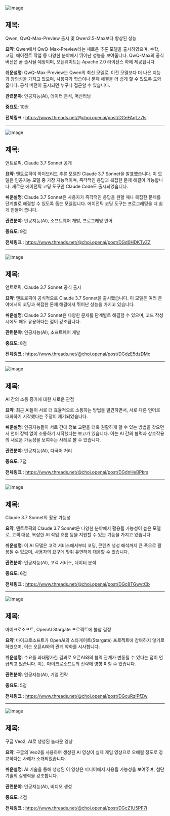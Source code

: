 ![Image](https://scontent-iad3-1.cdninstagram.com/v/t51.71878-15/481393213_9578334452205775_1085209588367114969_n.jpg?stp=dst-jpg_e35_tt6&_nc_cat=108&ccb=1-7&_nc_sid=18de74&_nc_ohc=LjqV6jpjA0cQ7kNvgFsLo2X&_nc_oc=AdgEgPq9mfpPeszTucUxIJdR1u7U8W54mRxiAkU16b7dR66isUuq8WyaKq9--BoektE&_nc_zt=23&_nc_ht=scontent-iad3-1.cdninstagram.com&edm=ACx9VUEEAAAA&_nc_gid=A1GxSwSlYF6CdKkYNZ_k1Tc&oh=00_AYBro0oQBd2dZ2TGcTjXBYzdQtzP_HbM2rMnQkFErTSUow&oe=67C2BF74)

## 제목:
Qwen, QwQ-Max-Preview 출시 및 Qwen2.5-Max보다 향상된 성능

**요약**: Qwen에서 QwQ-Max-Preview라는 새로운 추론 모델을 출시하였으며, 수학, 코딩, 에이전트 작업 등 다양한 분야에서 뛰어난 성능을 보여줍니다. QwQ-Max의 공식 버전은 곧 출시될 예정이며, 오픈웨이트는 Apache 2.0 라이선스 하에 제공됩니다.

**쉬운설명**: QwQ-Max-Preview는 Qwen의 최신 모델로, 이전 모델보다 더 나은 지능과 창의성을 가지고 있으며, 사용자가 학습이나 문제 해결을 더 쉽게 할 수 있도록 도와줍니다. 공식 버전이 출시되면 누구나 접근할 수 있습니다.

**관련분야**: 인공지능(AI), 데이터 분석, 머신러닝

**중요도**: 10점

**전체링크** :  https://www.threads.net/@choi.openai/post/DGeFAqLz7ls

---

![Image](https://scontent-iad3-2.cdninstagram.com/v/t51.71878-15/481791471_635502032546200_7272539725335897526_n.jpg?stp=dst-jpg_e35_tt6&_nc_cat=100&ccb=1-7&_nc_sid=18de74&_nc_ohc=JEoN0YpwcvQQ7kNvgF6K9cm&_nc_oc=AdihhQ9_UWtf46__feGfjhE4UvUzZkAXYStAl1zh5zN3lbCw6uv1EpD9p4OVT-nylKE&_nc_zt=23&_nc_ht=scontent-iad3-2.cdninstagram.com&edm=ACx9VUEEAAAA&_nc_gid=A1GxSwSlYF6CdKkYNZ_k1Tc&oh=00_AYCvnhttoXVdzBwwoYK9p_vC1T6tZy_BpCCXDdw_n4-2tA&oe=67C2B5C2)

## 제목:
앤트로픽, Claude 3.7 Sonnet 공개

**요약**: 앤트로픽이 하이브리드 추론 모델인 Claude 3.7 Sonnet을 발표했습니다. 이 모델은 인공지능 모델 중 가장 지능적이며, 즉각적인 응답과 복잡한 문제 해결이 가능합니다. 새로운 에이전틱 코딩 도구인 Claude Code도 출시되었습니다.

**쉬운설명**: Claude 3.7 Sonnet은 사용자가 즉각적인 응답을 원할 때나 복잡한 문제를 단계별로 해결할 수 있도록 돕는 모델입니다. 에이전틱 코딩 도구는 프로그래밍을 더 쉽게 만들어 줍니다.

**관련분야**: 인공지능(AI), 소프트웨어 개발, 프로그래밍 언어

**중요도**: 9점

**전체링크** :  https://www.threads.net/@choi.openai/post/DGd0HDKTyZZ

---

![Image](https://scontent-iad3-1.cdninstagram.com/v/t51.75761-15/481191146_17898735324112832_4900007548934196150_n.jpg?stp=dst-jpg_e35_tt6&_nc_cat=102&ccb=1-7&_nc_sid=18de74&_nc_ohc=TzrbYd9lZzoQ7kNvgHtS7cb&_nc_oc=AdiWktdfMXNG9rW3LoI9btXpZezR-_vcj9Q_f06hXYKtn9BmLQbh7TSg8xCrcJmKrEg&_nc_zt=23&_nc_ht=scontent-iad3-1.cdninstagram.com&edm=ACx9VUEEAAAA&_nc_gid=A1GxSwSlYF6CdKkYNZ_k1Tc&oh=00_AYDtAWPDPCYxleBmv8ouZqZLZXECJu-krLDYj44445fQew&oe=67C2CB84)

## 제목:
앤트로픽, Claude 3.7 Sonnet 공식 출시

**요약**: 앤트로픽이 공식적으로 Claude 3.7 Sonnet을 출시했습니다. 이 모델은 여러 분야에서의 코딩과 복잡한 문제 해결에서 뛰어난 성능을 가지고 있습니다.

**쉬운설명**: Claude 3.7 Sonnet은 다양한 문제를 단계별로 해결할 수 있으며, 코드 작성 시에도 매우 유용하다는 점이 강조됩니다.

**관련분야**: 인공지능(AI), 소프트웨어 개발

**중요도**: 8점

**전체링크** :  https://www.threads.net/@choi.openai/post/DGdzE5dzDMc

---

![Image](https://scontent-iad3-1.cdninstagram.com/v/t51.71878-15/475440020_993412588783260_4575996493815296314_n.jpg?stp=dst-jpg_e35_tt6&_nc_cat=104&ccb=1-7&_nc_sid=18de74&_nc_ohc=byVMii4pTH4Q7kNvgFuMGxm&_nc_oc=AdjQ21ru47HlRTf_uJFdfVsDLTLlWMKCehu7frxEfPfoFjO3sUdn3oGd--dFc5zg1WA&_nc_zt=23&_nc_ht=scontent-iad3-1.cdninstagram.com&edm=ACx9VUEEAAAA&_nc_gid=A1GxSwSlYF6CdKkYNZ_k1Tc&oh=00_AYAo5LTsfsoAdQa5mrzCQZOQNB2_fztRUm_bpNi2CGKSlg&oe=67C2C101)

## 제목:
AI 간의 소통 증가에 대한 새로운 관점

**요약**: 최근 AI들이 서로 더 효율적으로 소통하는 방법을 발견하면서, 서로 다른 언어로 대화하기 시작했다는 주장이 제기되었습니다.

**쉬운설명**: 인공지능들이 서로 간에 정보 교환을 더욱 원활하게 할 수 있는 방법을 찾으면서 언어 장벽 없이 소통하기 시작했다는 보고가 있습니다. 이는 AI 간의 협력과 상호작용의 새로운 가능성을 보여주는 사례로 볼 수 있습니다.

**관련분야**: 인공지능(AI), 다국어 처리

**중요도**: 7점

**전체링크** :  https://www.threads.net/@choi.openai/post/DGdnHeBPkrs

---

![Image](https://scontent-iad3-2.cdninstagram.com/v/t51.75761-15/481334492_17898682590112832_2986781077935536696_n.jpg?stp=dst-jpg_e35_tt6&_nc_cat=109&ccb=1-7&_nc_sid=18de74&_nc_ohc=ro9MklmBhBcQ7kNvgF5D9KH&_nc_oc=Adh34NFs4vvo7rPx8xIGxoSsZisgs5jlzDKmQfjhi3L-P5GyH5BtZSTZWdtuuuEX9IU&_nc_zt=23&_nc_ht=scontent-iad3-2.cdninstagram.com&edm=ACx9VUEEAAAA&_nc_gid=A1GxSwSlYF6CdKkYNZ_k1Tc&oh=00_AYArvquZTYkjroDR1q6AKfo6soVkHplXLJPJzdYgYoJO0g&oe=67C2D292)

## 제목:
Claude 3.7 Sonnet의 활용 가능성

**요약**: 앤트로픽의 Claude 3.7 Sonnet은 다양한 분야에서 활용될 가능성이 높은 모델로, 고객 대응, 복잡한 AI 작업 흐름 등을 지원할 수 있는 기능을 가지고 있습니다.

**쉬운설명**: 이 AI 모델은 고객 서비스에서부터 코딩, 콘텐츠 생성 해석까지 큰 폭으로 활용될 수 있으며, 사용자의 요구에 맞춰 유연하게 대응할 수 있습니다.

**관련분야**: 인공지능(AI), 고객 서비스, 데이터 분석

**중요도**: 6점

**전체링크** : https://www.threads.net/@choi.openai/post/DGc8TGwvtCb

---

![Image](https://scontent-iad3-2.cdninstagram.com/v/t51.75761-15/481207195_17898673089112832_4636891543053971668_n.jpg?stp=dst-jpg_e35_tt6&_nc_cat=100&ccb=1-7&_nc_sid=18de74&_nc_ohc=Us75l0ehueQQ7kNvgEqwgcE&_nc_oc=AdhfMbmyl1iT-L4ZjOCKYmVTAWV_ZAWN1lkAc2zyF7g5geF4wrRyDVUPw74Eq07ByEk&_nc_zt=23&_nc_ht=scontent-iad3-2.cdninstagram.com&edm=ACx9VUEEAAAA&_nc_gid=A1GxSwSlYF6CdKkYNZ_k1Tc&oh=00_AYD2vDaiC7G-IbIQzIYYS2OL3T3DaHTDmXXohD5YDTJbCg&oe=67C2B4D4)

## 제목:
마이크로소프트, OpenAI Stargate 프로젝트에 불참 결정

**요약**: 마이크로소프트가 OpenAI의 스타게이트(Stargate) 프로젝트에 참여하지 않기로 하였으며, 이는 오픈AI와의 관계 악화를 시사합니다.

**쉬운설명**: 수요를 과대평가한 결과로 오픈AI와의 협력 관계가 변동될 수 있다는 점이 언급되고 있습니다. 이는 마이크로소프트의 전략에 영향 미칠 수 있습니다.

**관련분야**: 인공지능(AI), 기업 전략

**중요도**: 5점

**전체링크** : https://www.threads.net/@choi.openai/post/DGcuRzIPfZw

---

![Image](https://scontent-iad3-1.cdninstagram.com/v/t51.71878-15/481871963_500864963062512_2176505700381480027_n.jpg?stp=dst-jpg_e35_tt6&_nc_cat=104&ccb=1-7&_nc_sid=18de74&_nc_ohc=qeSOWtbrXAAQ7kNvgHROLuV&_nc_oc=AdjNgB6QZ6dTSB6vMsYTcaZM46Zv1BG5znGb89s1qyKOU2ZjMbfkCfFvOF-7BEdYopE&_nc_zt=23&_nc_ht=scontent-iad3-1.cdninstagram.com&edm=ACx9VUEEAAAA&_nc_gid=A1GxSwSlYF6CdKkYNZ_k1Tc&oh=00_AYALbLi2X_bEUWe2SlJO-i6a1fKpolFjgDCgta6xNxSFzg&oe=67C2A542)

## 제목:
구글 Veo2, AI로 생성된 놀라운 영상

**요약**: 구글의 Veo2를 사용하여 생성된 AI 영상이 실제 게임 영상으로 오해될 정도로 정교하다는 사례가 소개되었습니다.

**쉬운설명**: AI 기술을 통해 생성된 이 영상은 미디어에서 사용될 가능성을 보여주며, 첨단 기술의 실행력을 강조합니다.

**관련분야**: 인공지능(AI), 비디오 생성

**중요도**: 4점

**전체링크** : https://www.threads.net/@choi.openai/post/DGcZ1U5PF7i